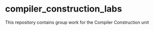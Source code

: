 # compiler_construction_labs
This repository contains group work for the Compiler Construction unit
